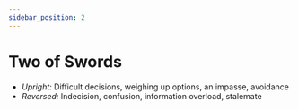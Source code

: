 ```yaml
---
sidebar_position: 2
---
```


# Two of Swords

- *Upright:* Difficult decisions, weighing up options, an impasse, avoidance
- *Reversed:* Indecision, confusion, information overload, stalemate